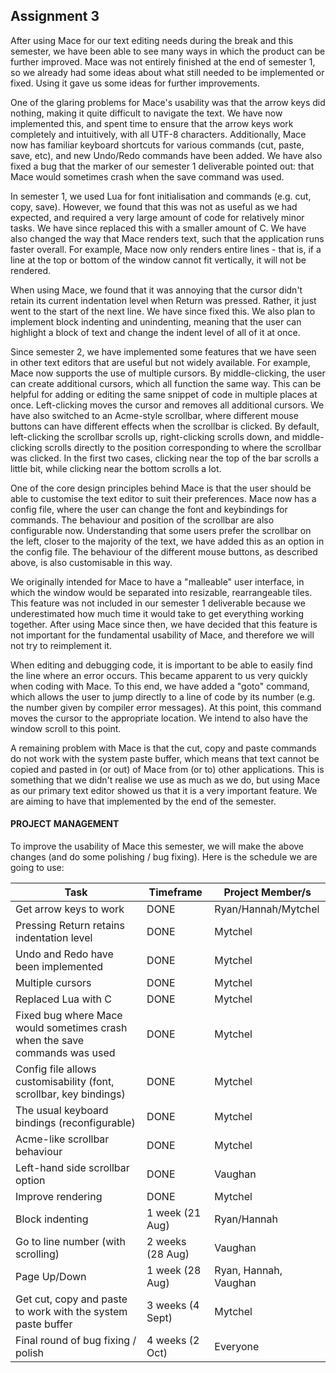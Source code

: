 ## Assignment 3

After using Mace for our text editing needs during the break and this semester, we have been able to see many ways in which the product can be further improved. Mace was not entirely finished at the end of semester 1, so we already had some ideas about what still needed to be implemented or fixed. Using it gave us some ideas for further improvements.

One of the glaring problems for Mace's usability was that the arrow keys did nothing, making it quite difficult to navigate the text. We have now implemented this, and spent time to ensure that the arrow keys work completely and intuitively, with all UTF-8 characters. Additionally, Mace now has familiar keyboard shortcuts for various commands (cut, paste, save, etc), and new Undo/Redo commands have been added. We have also fixed a bug that the marker of our semester 1 deliverable pointed out: that Mace would sometimes crash when the save command was used.

In semester 1, we used Lua for font initialisation and commands (e.g. cut, copy, save). However, we found that this was not as useful as we had expected, and required a very large amount of code for relatively minor tasks. We have since replaced this with a smaller amount of C. We have also changed the way that Mace renders text, such that the application runs faster overall. For example, Mace now only renders entire lines - that is, if a line at the top or bottom of the window cannot fit vertically, it will not be rendered.

When using Mace, we found that it was annoying that the cursor didn't retain its current indentation level when Return was pressed. Rather, it just went to the start of the next line. We have since fixed this. We also plan to implement block indenting and unindenting, meaning that the user can highlight a block of text and change the indent level of all of it at once.

Since semester 2, we have implemented some features that we have seen in other text editors that are useful but not widely available. For example, Mace now supports the use of multiple cursors. By middle-clicking, the user can create additional cursors, which all function the same way. This can be helpful for adding or editing the same snippet of code in multiple places at once. Left-clicking moves the cursor and removes all additional cursors. We have also switched to an Acme-style scrollbar, where different mouse buttons can have different effects when the scrollbar is clicked. By default, left-clicking the scrollbar scrolls up, right-clicking scrolls down, and middle-clicking scrolls directly to the position corresponding to where the scrollbar was clicked. In the first two cases, clicking near the top of the bar scrolls a little bit, while clicking near the bottom scrolls a lot.

One of the core design principles behind Mace is that the user should be able to customise the text editor to suit their preferences. Mace now has a config file, where the user can change the font and keybindings for commands. The behaviour and position of the scrollbar are also configurable now. Understanding that some users prefer the scrollbar on the left, closer to the majority of the text, we have added this as an option in the config file. The behaviour of the different mouse buttons, as described above, is also customisable in this way.

We originally intended for Mace to have a "malleable" user interface, in which the window would be separated into resizable, rearrangeable tiles. This feature was not included in our semester 1 deliverable because we underestimated how much time it would take to get everything working together. After using Mace since then, we have decided that this feature is not important for the fundamental usability of Mace, and therefore we will not try to reimplement it.

When editing and debugging code, it is important to be able to easily find the line where an error occurs. This became apparent to us very quickly when coding with Mace. To this end, we have added a "goto" command, which allows the user to jump directly to a line of code by its number (e.g. the number given by compiler error messages). At this point, this command moves the cursor to the appropriate location. We intend to also have the window scroll to this point.

A remaining problem with Mace is that the cut, copy and paste commands do not work with the system paste buffer, which means that text cannot be copied and pasted in (or out) of Mace from (or to) other applications. This is something that we didn't realise we use as much as we do, but using Mace as our primary text editor showed us that it is a very important feature. We are aiming to have that implemented by the end of the semester.

#### PROJECT MANAGEMENT

To improve the usability of Mace this semester, we will make the above changes (and do some polishing / bug fixing). Here is the schedule we are going to use:

Task | Timeframe | Project Member/s
--- | --- | ---
Get arrow keys to work | DONE | Ryan/Hannah/Mytchel
Pressing Return retains indentation level | DONE | Mytchel
Undo and Redo have been implemented | DONE | Mytchel
Multiple cursors | DONE | Mytchel
Replaced Lua with C | DONE | Mytchel
Fixed bug where Mace would sometimes crash when the save commands was used | DONE | Mytchel
Config file allows customisability (font, scrollbar, key bindings) | DONE | Mytchel
The usual keyboard bindings (reconfigurable) | DONE | Mytchel
Acme-like scrollbar behaviour | DONE | Mytchel
Left-hand side scrollbar option | DONE | Vaughan
Improve rendering | DONE | Mytchel
Block indenting | 1 week (21 Aug) | Ryan/Hannah
Go to line number (with scrolling) | 2 weeks (28 Aug) | Vaughan
Page Up/Down | 1 week (28 Aug) | Ryan, Hannah, Vaughan
Get cut, copy and paste to work with the system paste buffer | 3 weeks (4 Sept) | Mytchel
Final round of bug fixing / polish | 4 weeks (2 Oct) | Everyone
